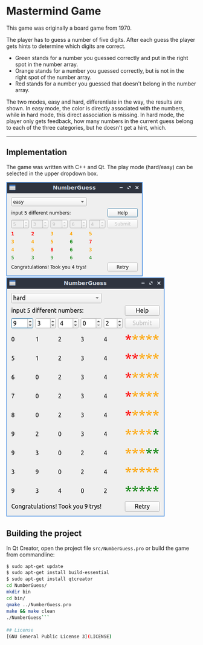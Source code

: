 # Mastermind Game
This game was originally a board game from 1970.

The player has to guess a number of five digits. After each guess the player gets hints to determine which digits are correct.
- Green stands for a number you guessed correctly and put in the right spot in the number array.
- Orange stands for a number you guessed correctly, but is not in the right spot of the number array.
- Red stands for a number you guessed that doesn't belong in the number array.

The two modes, easy and hard, differentiate in the way, the results are shown. In easy mode, the color is directly associated with the numbers, while in hard mode, this direct association is missing. In hard mode, the player only gets feedback, how many numbers in the current guess belong to each of the three categories, but he doesn't get a hint, which.

---
## Implementation

The game was written with C++ and Qt. The play mode (hard/easy) can be selected in the upper dropdown box.

![screenshot mastermind](screenshots/mastermind_easy.png)
![screenshot mastermind](screenshots/mastermind_hard.png)

## Building the project
In Qt Creator, open the project file `src/NumberGuess.pro` or build the game from commandline:
```bash
$ sudo apt-get update
$ sudo apt-get install build-essential
$ sudo apt-get install qtcreator
cd NumberGuess/
mkdir bin
cd bin/
qmake ../NumberGuess.pro
make && make clean
./NumberGuess```

## License
[GNU General Public License 3](LICENSE)
